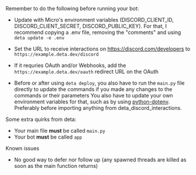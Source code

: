 Remember to do the following before running your bot:
- Update with Micro's environment variables (DISCORD_CLIENT_ID, DISCORD_CLIENT_SECRET, DISCORD_PUBLIC_KEY).
    For that, I recommend copying a .env file, removing the "comments" and using `deta update -e .env`

- Set the URL to receive interactions on https://discord.com/developers to `https://example.deta.dev/discord`
- If it requries OAuth and/or Webhooks, add the `https://example.deta.dev/oauth` redirect URL on the OAuth

- Before or after using `deta deploy`, you also have to run the `main.py` file directly to update the commands if you made any changes to the commands or their parameters
You also have to update your own environment variables for that, such as by using [python-dotenv](https://pypi.org/project/python-dotenv/). Preferably before importing anything from deta_discord_interactions.


Some extra quirks from deta:
- Your main file **must** be called `main.py`
- Your bot **must** be called `app`

Known issues
- No good way to defer nor follow up (any spawned threads are killed as soon as the main function returns)